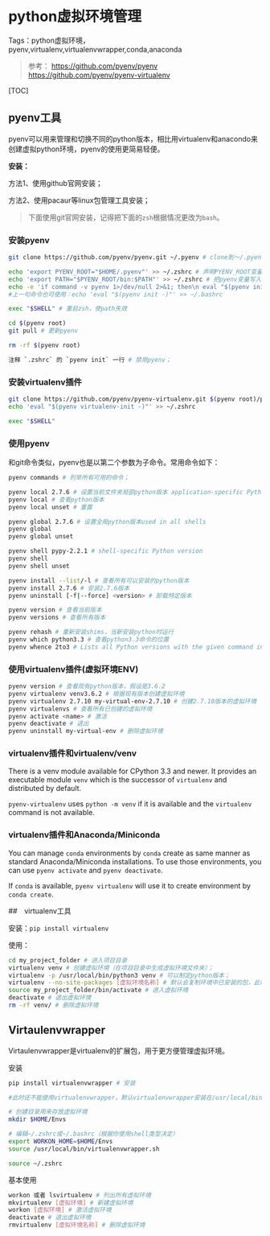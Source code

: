 # python虚拟环境管理

Tags：python虚拟环境，pyenv,virtualenv,virtualenvwrapper,conda,anaconda

> 参考：
https://github.com/pyenv/pyenv
https://github.com/pyenv/pyenv-virtualenv

[TOC]

## pyenv工具

pyenv可以用来管理和切换不同的python版本，相比用virtualenv和anacondo来创建虚拟python环境，pyenv的使用更简易轻便。

**安装：**

方法1、使用github官网安装；

方法2、使用pacaur等linux包管理工具安装；

> 下面使用git官网安装，记得把下面的`zsh`根据情况更改为`bash`。

### 安装pyenv

```sh
git clone https://github.com/pyenv/pyenv.git ~/.pyenv # clone到～/.pyenv

echo 'export PYENV_ROOT="$HOME/.pyenv"' >> ~/.zshrc # 声明PYENV_ROOT变量为pyenv路径
echo 'export PATH="$PYENV_ROOT/bin:$PATH"' >> ~/.zshrc # 把pyenv变量写入环境变量PATH
echo -e 'if command -v pyenv 1>/dev/null 2>&1; then\n eval "$(pyenv init -)"\nfi' >> ~/.zshrc # 写入shims等
#上一句命令也可使用：echo 'eval "$(pyenv init -)"' >> ~/.bashrc

exec "$SHELL" # 重启zsh，使path失效

cd $(pyenv root)
git pull # 更新pyenv

rm -rf $(pyenv root)

注释 `.zshrc` 的 `pyenv init` 一行 # 禁用pyenv；
```

### 安装virtualenv插件

```sh
git clone https://github.com/pyenv/pyenv-virtualenv.git $(pyenv root)/plugins/pyenv-virtualenv # 下载virtualenv插件
echo 'eval "$(pyenv virtualenv-init -)"' >> ~/.zshrc

exec "$SHELL"
```

### 使用pyenv

和git命令类似，pyenv也是以第二个参数为子命令。常用命令如下：

```sh
pyenv commands # 列举所有可用的命令；

pyenv local 2.7.6 # 设置当前文件夹局部python版本 application-specific Python version；
pyenv local # 查看python版本
pyenv local unset # 重置

pyenv global 2.7.6 # 设置全局python版本used in all shells
pyenv global
pyenv global unset

pyenv shell pypy-2.2.1 # shell-specific Python version
pyenv shell
pyenv shell unset

pyenv install --list/-l # 查看所有可以安装的python版本
pyenv install 2.7.6 # 安装2.7.6版本
pyenv uninstall [-f|--force] <version> # 卸载特定版本

pyenv version # 查看当前版本
pyenv versions # 查看所有版本

pyenv rehash # 重新安装shims，当新安装python时运行
pyenv which python3.3 # 查看python3.3命令的位置
pyenv whence 2to3 # Lists all Python versions with the given command installed
```

### 使用virtualenv插件(虚拟环境ENV)

```sh
pyenv version # 查看现有python版本，假设是3.6.2
pyenv virtualenv venv3.6.2 # 根据现有版本创建虚拟环境
pyenv virtualenv 2.7.10 my-virtual-env-2.7.10 # 创建2.7.10版本的虚拟环境
pyenv virtualenvs # 查看所有已创建的虚拟环境
pyenv activate <name> # 激活
pyenv deactivate # 退出
pyenv uninstall my-virtual-env # 删除虚拟环境
```

### virtualenv插件和virtualenv/venv

There is a venv module available for CPython 3.3 and newer. It provides an executable module `venv` which is the successor of `virtualenv` and distributed by default.

`pyenv-virtualenv` uses `python -m venv` if it is available and the `virtualenv` command is not available.

### virtualenv插件和Anaconda/Miniconda

You can manage `conda` environments by `conda` create as same manner as standard Anaconda/Miniconda installations. To use those environments, you can use `pyenv activate` and `pyenv deactivate`.

If `conda` is available, `pyenv virtualenv` will use it to create environment by `conda create`.

##　virtualenv工具

安装：`pip install virtualenv`

使用：

```sh
cd my_project_folder # 进入项目目录
virtualenv venv # 创建虚拟环境（在项目目录中生成虚拟环境文件夹）；
virtualenv -p /usr/local/bin/python3 venv # 可以制定python版本；
virtualenv --no-site-packages [虚拟环境名称] # 默认会复制环境中已安装的包，此命令可以去除；
source my_project_folder/bin/activate # 进入虚拟环境
deactivate # 退出虚拟环境
rm -rf venv/ # 删除虚拟环境
```

## Virtaulenvwrapper

Virtaulenvwrapper是virtualenv的扩展包，用于更方便管理虚拟环境。

安装

```sh
pip install virtualenvwrapper # 安装

#此时还不能使用virtualenvwrapper，默认virtualenvwrapper安装在/usr/local/bin下面，实际上你需要运行virtualenvwrapper.sh文件才行，打开这个文件看看,里面有安装步骤，我们照着操作把环境设置好。

# 创建目录用来存放虚拟环境
mkdir $HOME/Envs

# 编辑~/.zshrc或~/.bashrc（根据你使用shell类型决定）
export WORKON_HOME=$HOME/Envs
source /usr/local/bin/virtualenvwrapper.sh

source ~/.zshrc
```

基本使用

```sh
workon 或者 lsvirtualenv # 列出所有虚拟环境
mkvirtualenv [虚拟环境] # 新建虚拟环境
workon [虚拟环境] # 激活虚拟环境
deactivate # 退出虚拟环境
rmvirtualenv [虚拟环境名称] # 删除虚拟环境
```